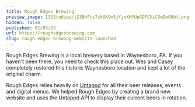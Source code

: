 ```yaml
---
title: Rough Edges Brewing
preview_image: 131Studios/j23BhFts7zkSK9m5jYjxXHYUpGDFCXiCXmDmG0bt.png
hidden: false
published: 01/05/23
url: https://roughedgesbrewing.com
slug: rough-edges-brewing-website-launched
---
```

Rough Edges Brewing is a local brewery based in Waynesboro, PA. If you haven't been there, you need to check this place
out. Wes and Casey completely restored this historic Waynesboro location and kept a lot of the original charm.

Rough Edges relies heavily on [Untappd](https://untappd.com/) for all their beer releases, events and digital menus. We
helped Rough Edges by creating
a brand new website and uses the Untappd API to display their current beers in rotation.
